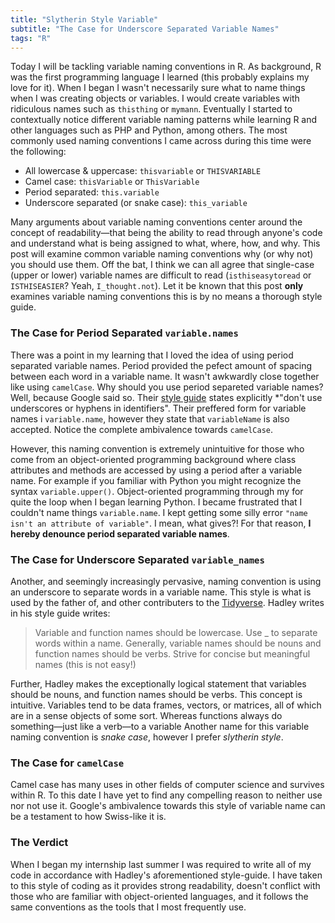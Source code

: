 ```yaml
---
title: "Slytherin Style Variable"
subtitle: "The Case for Underscore Separated Variable Names"
tags: "R"
---
```


Today I will be tackling variable naming conventions in R. As background, R was the first programming language I learned (this probably explains my love for it). When I began I wasn't necessarily sure what to name things when I was creating objects or variables. I would create variables with ridiculous names such as `thisthing` or `mymann`. Eventually I started to contextually notice different variable naming patterns while learning R and other languages such as PHP and Python, among others. The most commonly used naming conventions I came across during this time were the following:

<!--split-->

- All lowercase & uppercase: `thisvariable` or `THISVARIABLE`
- Camel case: `thisVariable` or `ThisVariable`
- Period separated: `this.variable`
- Underscore separated (or snake case): `this_variable`

Many arguments about variable naming conventions center around the concept of readability—that being the ability to read through anyone's code and understand what is being assigned to what, where, how, and why. This post will examine common variable naming conventions why (or why not) you should use them. Off the bat, I think we can all agree that single-case (upper or lower) variable names are difficult to read (`isthiseasytoread` or `ISTHISEASIER`? Yeah, `I_thought.not`). Let it be known that this post **only** examines variable naming conventions this is by no means a thorough style guide.

### The Case for Period Separated `variable.names`

There was a point in my learning that I loved the idea of using period separated variable names. Period provided the pefect amount of spacing between each word in a variable name. It wasn't awkwardly close together like using `camelCase`. Why should you use period separeted variable names? Well, because Google said so. Their [style guide](https://google.github.io/styleguide/Rguide.xml) states explicitly *"don't use underscores or hyphens in identifiers". Their preffered form for variable names i `variable.name`, however they state that `variableName` is also accepted. Notice the complete ambivalence towards `camelCase`.

However, this naming convention is extremely unintuitive for those who come from an object-oriented programming background where class attributes and methods are accessed by using a period after a variable name. For example if you familiar with Python you might recognize the syntax `variable.upper()`. Object-oriented programming through my for quite the loop when I began learning Python. I became frustrated that I couldn't name things `variable.name`. I kept getting some silly error `"name isn't an attribute of variable"`. I mean, what gives?! For that reason, **I hereby denounce period separated variable names**.

### The Case for Underscore Separated `variable_names`

Another, and seemingly increasingly pervasive, naming convention is using an underscore to separate words in a variable name. This style is what is used by the father of, and other contributers to the [Tidyverse](http://tidyverse.org/). Hadley writes in his style guide writes:

  > Variable and function names should be lowercase. Use _ to separate words within a name. Generally, variable names should be nouns and function names should be verbs. Strive for concise but meaningful names (this is not easy!)

Further, Hadley makes the exceptionally logical statement that variables should be nouns, and function names should be verbs. This concept is intuitive. Variables tend to be data frames, vectors, or matrices, all of which are in a sense objects of some sort. Whereas functions always do something—just like a verb—to a variable Another name for this variable naming convention is *snake case*, however I prefer *slytherin style*.


### The Case for `camelCase`

Camel case has many uses in other fields of computer science and survives within R. To this date I have yet to find any compelling reason to neither use nor not use it. Google's ambivalence towards this style of variable name can be a testament to how Swiss-like it is.


### The Verdict

When I began my internship last summer I was required to write all of my code in accordance with Hadley's aforementioned style-guide. I have taken to this style of coding as it provides strong readability, doesn't conflict with those who are familiar with object-oriented languages, and it follows the same conventions as the tools that I most frequently use.
